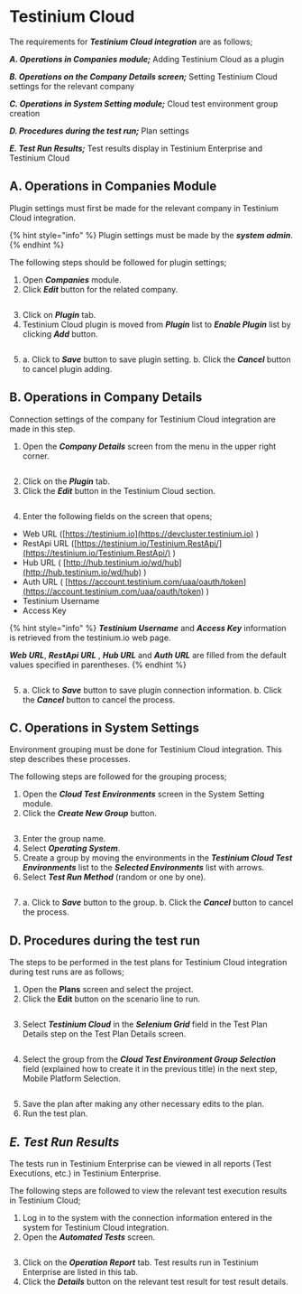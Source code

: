 # Testinium Cloud

The requirements for _**Testinium Cloud integration**_ are as follows;

_**A. Operations in Companies module;**_ Adding Testinium Cloud as a plugin

_**B. Operations on the Company Details screen;**_ Setting Testinium Cloud settings for the relevant company

_**C. Operations in System Setting module;**_ Cloud test environment group creation

_**D. Procedures during the test run;**_ Plan settings

_**E. Test Run Results;**_ Test results display in Testinium Enterprise and Testinium Cloud

## A. Operations in Companies Module&#x20;

Plugin settings must first be made for the relevant company in Testinium Cloud integration.

{% hint style="info" %}
Plugin settings must be made by the _**system admin**_.
{% endhint %}

The following steps should be followed for plugin settings;

1. Open _**Companies**_ module.
2. Click _**Edit**_ button for the related company.

<figure><img src="../../.gitbook/assets/Screenshot 2025-03-12 at 13.33.44.png" alt=""><figcaption></figcaption></figure>

3. Click on _**Plugin**_ tab.
4. Testinium Cloud plugin is moved from _**Plugin**_ list to _**Enable Plugin**_ list by clicking _**Add**_ button.

<figure><img src="../../.gitbook/assets/Screenshot 2025-03-12 at 13.35.50.png" alt=""><figcaption></figcaption></figure>

5. a. Click to _**Save**_ button to save plugin setting.                                                                                b. Click the _**Cancel**_ button to cancel plugin adding.

## B. Operations in Company Details&#x20;

Connection settings of the company for Testinium Cloud integration are made in this step.

1. Open the _**Company Details**_ screen from the menu in the upper right corner.

<figure><img src="../../.gitbook/assets/Screenshot 2025-03-12 at 13.47.25.png" alt=""><figcaption></figcaption></figure>

2. Click on the _**Plugin**_ tab.
3. Click the _**Edit**_ button in the Testinium Cloud section.

<figure><img src="../../.gitbook/assets/Screenshot 2025-03-12 at 13.48.04.png" alt=""><figcaption></figcaption></figure>

4. Enter the following fields on the screen that opens;

* Web URL ([https://testinium.io](https://devcluster.testinium.io) )
* RestApi URL ([https://testinium.io/Testinium.RestApi/](https://testinium.io/Testinium.RestApi/) )
* Hub URL (  [http://hub.testinium.io/wd/hub](http://hub.testinium.io/wd/hub) )&#x20;
* Auth URL ( [https://account.testinium.com/uaa/oauth/token](https://account.testinium.com/uaa/oauth/token) )
* Testinium Username
* Access Key

{% hint style="info" %}
_**Testinium Username**_ and _**Access Key**_ information is retrieved from the testinium.io web page.

_**Web URL**_, _**RestApi URL**_ , _**Hub URL**_ and _**Auth URL**_ are filled from the default values specified in parentheses.
{% endhint %}

<figure><img src="../../.gitbook/assets/Screenshot 2025-03-12 at 13.49.19.png" alt=""><figcaption></figcaption></figure>

5. a. Click to _**Save**_ button to save plugin connection information.                                                                                b. Click the _**Cancel**_ button to cancel the process.

## C. Operations in System Settings&#x20;

Environment grouping must be done for Testinium Cloud integration. This step describes these processes.

The following steps are followed for the grouping process;

1. Open the _**Cloud Test Environments**_ screen in the System Setting module.
2. Click the _**Create New Group**_ button.

<figure><img src="../../.gitbook/assets/Screenshot 2025-03-12 at 14.29.51.png" alt=""><figcaption></figcaption></figure>

3. Enter the group name.
4. Select _**Operating System**_.
5. Create a group by moving the environments in the _**Testinium Cloud Test Environments**_ list to the _**Selected Environments**_ list with arrows.
6. Select _**Test Run Method**_ (random or one by one).

<figure><img src="../../.gitbook/assets/Screenshot 2025-03-12 at 14.29.00.png" alt=""><figcaption></figcaption></figure>

7. a. Click to _**Save**_ button to the group.                                                                                                  b. Click the _**Cancel**_ button to cancel the process.

## **D.** **Procedures during the test run**

The steps to be performed in the test plans for Testinium Cloud integration during test runs are as follows;

1. Open the **Plans** screen and select the project.
2. Click the **Edit** button on the scenario line to run.

<figure><img src="../../.gitbook/assets/Screenshot 2025-03-12 at 15.09.47.png" alt=""><figcaption></figcaption></figure>

3. Select _**Testinium Cloud**_ in the _**Selenium Grid**_ field in the Test Plan Details step on the Test Plan Details screen.

<figure><img src="../../.gitbook/assets/Screenshot 2025-03-12 at 15.15.28.png" alt=""><figcaption></figcaption></figure>



4. Select the group from the _**Cloud Test Environment Group Selection**_ field (explained how to create it in the previous title) in the next step, Mobile Platform Selection.

<figure><img src="../../.gitbook/assets/Screenshot 2025-03-12 at 15.16.21.png" alt=""><figcaption></figcaption></figure>

5. Save the plan after making any other necessary edits to the plan.
6. Run the test plan.

## _**E. Test Run Results**_

The tests run in Testinium Enterprise can be viewed in all reports (Test Executions, etc.) in Testinium Enterprise.

The following steps are followed to view the relevant test execution results in Testinium Cloud;

1. Log in to the system with the connection information entered in the system for Testinium Cloud integration.
2. Open the _**Automated Tests**_ screen.

<figure><img src="../../.gitbook/assets/Screenshot 2025-03-12 at 18.43.21.png" alt=""><figcaption></figcaption></figure>

3. Click on the _**Operation Report**_ tab.  Test results run in Testinium Enterprise are listed in this tab.
4. Click the _**Details**_ button on the relevant test result for test result details.

<figure><img src="../../.gitbook/assets/Screenshot 2025-03-12 at 18.44.13.png" alt=""><figcaption></figcaption></figure>

